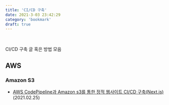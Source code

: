 ```yaml
---
title: 'CI/CD 구축'
date: 2021-3-03 23:42:29
category: 'bookmark'
draft: true
---
```


<!-- <div style="font-size: 12px; font-style: italic; text-align: right;">
마지막 업데이트: 2020.01.01
</div> -->

<br />

CI/CD 구축 글 혹은 방법 모음

<!-- - <a href="" target="_blank"></a> -->

## AWS

### Amazon S3

- <a href="https://medium.com/elecle-bike/aws-codepipeline%EC%9D%84-%ED%86%B5%ED%95%9C-%EC%A0%95%EC%A0%81-%EC%9B%B9%EC%82%AC%EC%9D%B4%ED%8A%B8-ci-cd-%EA%B5%AC%EC%B6%95-next-js-532fff15474" target="_blank">AWS CodePipeline과 Amazon s3를 통한 정적 웹사이트 CI/CD 구축(Next.js)</a> (2021.02.25)
